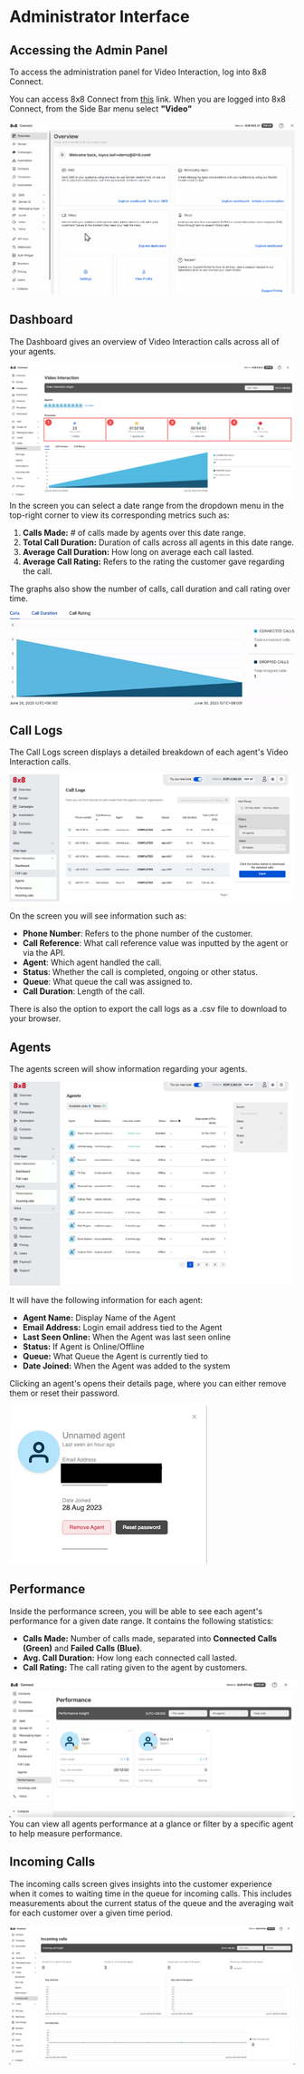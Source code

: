 # Administrator Interface

## Accessing the Admin Panel

To access the administration panel for Video Interaction, log into 8x8 Connect.

You can access 8x8 Connect from [this](https://connect.8x8.com/video) link. When you are logged into 8x8 Connect, from the Side Bar menu select **"Video"**

![image](../images/563d4509b110f2b9f3c85d814cfb9c1ad322f07a3de7d947bfd95ea2bfe8c262-Animation21-ezgif.com-speed.gif)

## Dashboard

The Dashboard gives an overview of Video Interaction calls across all of your agents.

![image](../images/f8c40120028b148e26be696d9b1363eac1b589dd13b2eec517514129ae59e122-annotely_image_2.png)
In the screen you can select a date range from the dropdown menu in the top-right corner to view its corresponding metrics such as:

1. **Calls Made:** # of calls made by agents over this date range.
2. **Total Call Duration:** Duration of calls across all agents in this date range.
3. **Average Call Duration:** How long on average each call lasted.
4. **Average Call Rating:** Refers to the rating the customer gave regarding the call.

The graphs also show the number of calls, call duration and call rating over time.

![image](../images/9854355a3f9d8a8c73f529b860c3209bdcb357bcbf96e9c826f5d68353bbb126-2025-07-0314-51-10-ezgif.com-speed.gif)

## Call Logs

The Call Logs screen displays a detailed breakdown of each agent's Video Interaction calls.

![image](../images/ef10b59-image.png)

On the screen you will see information such as:

* **Phone Number**: Refers to the phone number of the customer.
* **Call Reference**: What call reference value was inputted by the agent or via the API.
* **Agent**: Which agent handled the call.
* **Status**: Whether the call is completed, ongoing or other status.
* **Queue**: What queue the call was assigned to.
* **Call Duration**: Length of the call.

There is also the option to export the call logs as a .csv file to download to your browser.

## Agents

The agents screen will show information regarding your agents.

![image](../images/26dd251-image.png)

It will have the following information for each agent:

* **Agent Name:** Display Name of the Agent
* **Email Address:** Login email address tied to the Agent
* **Last Seen Online:** When the Agent was last seen online
* **Status:** If Agent is Online/Offline
* **Queue:** What Queue the Agent is currently tied to
* **Date Joined:** When the Agent was added to the system

Clicking an agent's opens their details page, where you can either remove them or reset their password.

![image](../images/729a8fe-image.png)

## Performance

Inside the performance screen, you will be able to see each agent's performance for a given date range. It contains the following statistics:

* **Calls Made:** Number of calls made, separated into **Connected Calls (Green)** and **Failed Calls (Blue)**.
* **Avg. Call Duration:** How long each connected call lasted.
* **Call Rating:** The call rating given to the agent by customers.

![image](../images/f25e7d54c9d7135458de94bc1ed6bde43ab4e1a66ab6dc7609ee0ad31fe4fbe4-Screenshot_2025-07-03_at_4.55.46_PM.png)
You can view all agents performance at a glance or filter by a specific agent to help measure performance.

## Incoming Calls

The incoming calls screen gives insights into the customer experience when it comes to waiting time in the queue for incoming calls. This includes measurements about the current status of the queue and the averaging wait for each customer over a given time period.

![image](../images/814d7e67749708f1d089f1e9656f7765a42e0b918f8245b227ab17974d6b051f-Screenshot_2025-07-03_at_5.01.27_PM.png)
